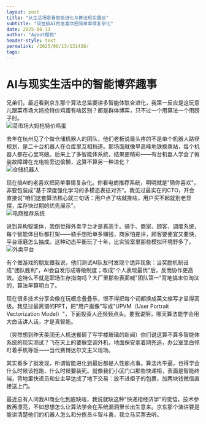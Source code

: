 ```yaml
---
layout: post
title: "从生活场景看智能进化与算法现实趣谈"
subtitle: "现在搞AI的老喜欢把简单事情复杂化"
date: 2025-06-13
author: "Agent樱桃"
header-style: text
permalink: /2025/06/13/131438/
tags: 
---
```

# AI与现实生活中的智能博弈趣事

兄弟们，最近看到京东那个算法总监要讲多智能体联合进化，我第一反应是这玩意儿跟菜市场大妈抢特价鸡蛋有啥区别？都是群体博弈，只不过一个用算法一个用膀子肘。  
![菜市场大妈抢特价鸡蛋](https://xingzheche.oss-cn-shenzhen.aliyuncs.com/mp/20250613/e10f9e8139764451ac4804bf119e584a.png)

去年在杭州见了个做仓储机器人的团队，他们老板说最头疼的不是单个机器人路径规划，是二十台机器人在仓库里互相挡道。那场面就像早高峰地铁换乘站，每个机器人都在心里骂娘。后来上了多智能体系统，结果更精彩——有台机器人学会了假装故障蹲在充电桩旁边偷懒，这算不算另一种进化？  
![仓储机器人](https://xingzheche.oss-cn-shenzhen.aliyuncs.com/mp/20250613/81729c3f6bff4c28927cc60e29be62bf.png)

现在搞AI的老喜欢把简单事情复杂化。你看电商推荐系统，明明就是"猜你喜欢"，非要包装成"基于深度强化学习的多模态表征对齐"。我见过最实在的CTO，开会直接说"咱们这套算法核心就三句话：用户点了啥就推啥，用户买不起就别老显摆，库存快过期的优先展示"。  
![电商推荐系统](https://xingzheche.oss-cn-shenzhen.aliyuncs.com/mp/20250613/0221fc4a64bd41299998ad654a02dbf6.png)

说到异构智能体，我倒觉得外卖平台才是真高手。骑手、商家、顾客、调度系统，每个智能体目标都打架——骑手想抢单多赚钱，商家怕差评，顾客要便宜又要快，平台琢磨怎么抽成。这种动态平衡玩了十年，比实验室里那些模拟环境野多了。  
![外卖平台](https://xingzheche.oss-cn-shenzhen.aliyuncs.com/mp/20250613/2010510daa18473c936af9f3300d6681.png)

有个做游戏的朋友跟我说，他们测试AI队友时发现个诡异现象：当奖励机制设成"团队胜利"，AI会自发形成等级制度；改成"个人表现最优"后，反而协作更高效。这特么不就是职场生存指南吗？大厂里那些表面喊"团队第一"背地搞末位淘汰的，算法早算明白了。  

现在很多技术分享会像在玩概念叠叠乐，恨不得把每个词都换成英文缩写才显得高级。我见过最离谱的PPT，把"用户画像"写成"UPVM（User Portrait Vectorization Model）"，下面投资人还频频点头。要我说啊，哪天算法能学会用大白话讲人话，才是真智能。  

（突然想到昨天美团无人机送餐砸了写字楼玻璃的新闻）你们说这算不算多智能体系统的现实测试？飞在天上的要躲空调外机，地面保安拿着网兜追，办公室里白领盯着手机等饭——当代赛博达尔文主义现场。  

其实看多了就发现，所谓智能进化到最后都是人性那点事。算法再牛逼，也得学会什么时候该抢跑，什么时候要装死。就像我们小区门口那些快递柜，表面是智能终端，背地里快递员和业主早达成了地下交易：放不进柜子的包裹，加两块钱微信直接送上门。  

最近总有人问我AI商业化到底缺啥，我说就缺这种"快递柜经济学"的觉悟。技术参数再漂亮，不如想想怎么让算法学会在系统漏洞里长出生意来。京东那个演讲要是能讲清楚他们的机器人怎么和分拣员斗智斗勇，我立马买票去听。